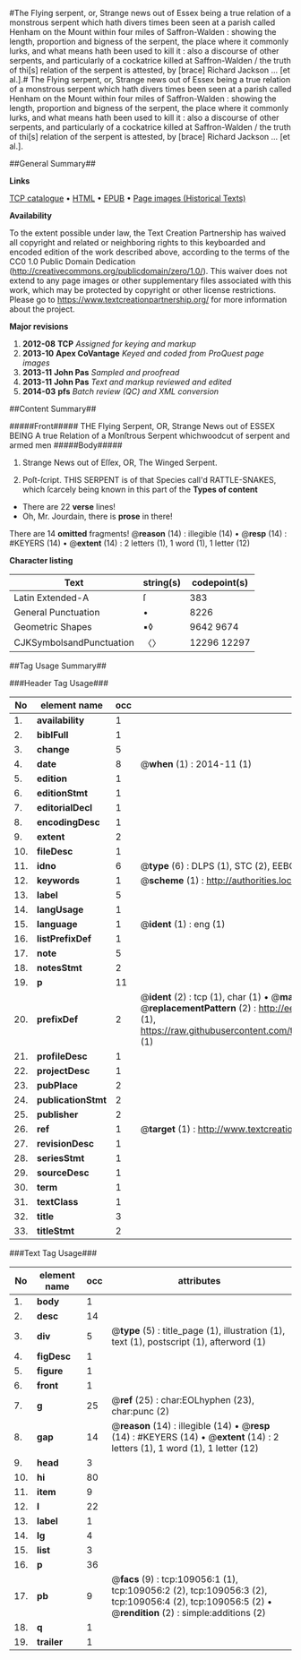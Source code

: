#The Flying serpent, or, Strange news out of Essex being a true relation of a monstrous serpent which hath divers times been seen at a parish called Henham on the Mount within four miles of Saffron-Walden : showing the length, proportion and bigness of the serpent, the place where it commonly lurks, and what means hath been used to kill it : also a discourse of other serpents, and particularly of a cockatrice killed at Saffron-Walden / the truth of thi[s] relation of the serpent is attested, by [brace] Richard Jackson ... [et al.].#
The Flying serpent, or, Strange news out of Essex being a true relation of a monstrous serpent which hath divers times been seen at a parish called Henham on the Mount within four miles of Saffron-Walden : showing the length, proportion and bigness of the serpent, the place where it commonly lurks, and what means hath been used to kill it : also a discourse of other serpents, and particularly of a cockatrice killed at Saffron-Walden / the truth of thi[s] relation of the serpent is attested, by [brace] Richard Jackson ... [et al.].

##General Summary##

**Links**

[TCP catalogue](http://www.ota.ox.ac.uk/tcp/)  • 
[HTML](http://tei.it.ox.ac.uk/tcp/Texts-HTML/free/A39/A39848.html)  • 
[EPUB](http://tei.it.ox.ac.uk/tcp/Texts-EPUB/free/A39/A39848.epub) • 
[Page images (Historical Texts)](https://historicaltexts.jisc.ac.uk/eebo-19537704e)

**Availability**

To the extent possible under law, the Text Creation Partnership has waived all copyright and related or neighboring rights to this keyboarded and encoded edition of the work described above, according to the terms of the CC0 1.0 Public Domain Dedication (http://creativecommons.org/publicdomain/zero/1.0/). This waiver does not extend to any page images or other supplementary files associated with this work, which may be protected by copyright or other license restrictions. Please go to https://www.textcreationpartnership.org/ for more information about the project.

**Major revisions**

1. __2012-08__ __TCP__ *Assigned for keying and markup*
1. __2013-10__ __Apex CoVantage__ *Keyed and coded from ProQuest page images*
1. __2013-11__ __John Pas__ *Sampled and proofread*
1. __2013-11__ __John Pas__ *Text and markup reviewed and edited*
1. __2014-03__ __pfs__ *Batch review (QC) and XML conversion*

##Content Summary##

#####Front#####
THE Flying Serpent, OR, Strange News out of ESSEX BEING A true Relation of a Monſtrous Serpent whichwoodcut of serpent and armed men
#####Body#####

1. Strange News out of Eſſex, OR, The Winged Serpent.

1. Poſt-ſcript.
THIS SERPENT is of that Species call'd RATTLE-SNAKES, which ſcarcely being known in this part of the
**Types of content**

  * There are 22 **verse** lines!
  * Oh, Mr. Jourdain, there is **prose** in there!

There are 14 **omitted** fragments! 
 @__reason__ (14) : illegible (14)  •  @__resp__ (14) : #KEYERS (14)  •  @__extent__ (14) : 2 letters (1), 1 word (1), 1 letter (12)

**Character listing**


|Text|string(s)|codepoint(s)|
|---|---|---|
|Latin Extended-A|ſ|383|
|General Punctuation|•|8226|
|Geometric Shapes|▪◊|9642 9674|
|CJKSymbolsandPunctuation|〈〉|12296 12297|

##Tag Usage Summary##

###Header Tag Usage###

|No|element name|occ|attributes|
|---|---|---|---|
|1.|__availability__|1||
|2.|__biblFull__|1||
|3.|__change__|5||
|4.|__date__|8| @__when__ (1) : 2014-11 (1)|
|5.|__edition__|1||
|6.|__editionStmt__|1||
|7.|__editorialDecl__|1||
|8.|__encodingDesc__|1||
|9.|__extent__|2||
|10.|__fileDesc__|1||
|11.|__idno__|6| @__type__ (6) : DLPS (1), STC (2), EEBO-CITATION (1), OCLC (1), VID (1)|
|12.|__keywords__|1| @__scheme__ (1) : http://authorities.loc.gov/ (1)|
|13.|__label__|5||
|14.|__langUsage__|1||
|15.|__language__|1| @__ident__ (1) : eng (1)|
|16.|__listPrefixDef__|1||
|17.|__note__|5||
|18.|__notesStmt__|2||
|19.|__p__|11||
|20.|__prefixDef__|2| @__ident__ (2) : tcp (1), char (1)  •  @__matchPattern__ (2) : ([0-9\-]+):([0-9IVX]+) (1), (.+) (1)  •  @__replacementPattern__ (2) : http://eebo.chadwyck.com/downloadtiff?vid=$1&page=$2 (1), https://raw.githubusercontent.com/textcreationpartnership/Texts/master/tcpchars.xml#$1 (1)|
|21.|__profileDesc__|1||
|22.|__projectDesc__|1||
|23.|__pubPlace__|2||
|24.|__publicationStmt__|2||
|25.|__publisher__|2||
|26.|__ref__|1| @__target__ (1) : http://www.textcreationpartnership.org/docs/. (1)|
|27.|__revisionDesc__|1||
|28.|__seriesStmt__|1||
|29.|__sourceDesc__|1||
|30.|__term__|1||
|31.|__textClass__|1||
|32.|__title__|3||
|33.|__titleStmt__|2||


###Text Tag Usage###

|No|element name|occ|attributes|
|---|---|---|---|
|1.|__body__|1||
|2.|__desc__|14||
|3.|__div__|5| @__type__ (5) : title_page (1), illustration (1), text (1), postscript (1), afterword (1)|
|4.|__figDesc__|1||
|5.|__figure__|1||
|6.|__front__|1||
|7.|__g__|25| @__ref__ (25) : char:EOLhyphen (23), char:punc (2)|
|8.|__gap__|14| @__reason__ (14) : illegible (14)  •  @__resp__ (14) : #KEYERS (14)  •  @__extent__ (14) : 2 letters (1), 1 word (1), 1 letter (12)|
|9.|__head__|3||
|10.|__hi__|80||
|11.|__item__|9||
|12.|__l__|22||
|13.|__label__|1||
|14.|__lg__|4||
|15.|__list__|3||
|16.|__p__|36||
|17.|__pb__|9| @__facs__ (9) : tcp:109056:1 (1), tcp:109056:2 (2), tcp:109056:3 (2), tcp:109056:4 (2), tcp:109056:5 (2)  •  @__rendition__ (2) : simple:additions (2)|
|18.|__q__|1||
|19.|__trailer__|1||
